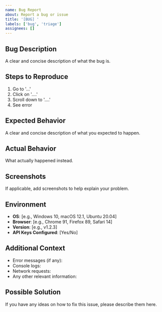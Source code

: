 ```yaml
---
name: Bug Report
about: Report a bug or issue
title: '[BUG] '
labels: ['bug', 'triage']
assignees: []
---
```


## Bug Description
A clear and concise description of what the bug is.

## Steps to Reproduce
1. Go to '...'
2. Click on '....'
3. Scroll down to '....'
4. See error

## Expected Behavior
A clear and concise description of what you expected to happen.

## Actual Behavior
What actually happened instead.

## Screenshots
If applicable, add screenshots to help explain your problem.

## Environment
- **OS**: [e.g., Windows 10, macOS 12.1, Ubuntu 20.04]
- **Browser**: [e.g., Chrome 91, Firefox 89, Safari 14]
- **Version**: [e.g., v1.2.3]
- **API Keys Configured**: [Yes/No]

## Additional Context
- Error messages (if any):
- Console logs:
- Network requests:
- Any other relevant information:

## Possible Solution
If you have any ideas on how to fix this issue, please describe them here.